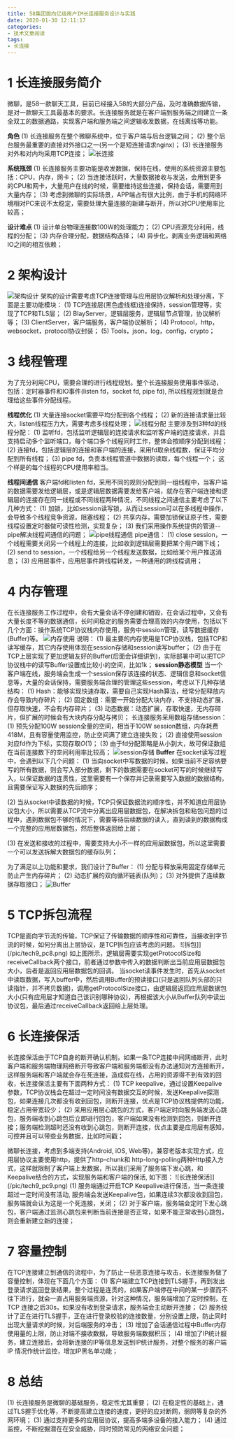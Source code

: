```yaml
---
title: 58集团面向亿级用户IM长连接服务设计与实践
date: 2020-01-30 12:11:17
categories:
- 技术文章阅读
tags:
- 长连接
---
```


# 1 长连接服务简介
微聊，是58一款聊天工具，目前已经接入58的大部分产品，及时准确数据传输，是对一款聊天工具最基本的要求。长连接服务就是在客户端到服务端之间建立一条全双工的数据通路，实现客户端和服务端之间逻辑收发数据，在线离线等功能。

**角色**
(1) 长连接服务在整个微聊系统中，位于客户端与后台逻辑之间；
(2) 整个后台服务最重要的直接对外接口之一(另一个是短连接请求nginx)；
(3) 长连接服务对外和对内均采用TCP连接；
  ![长连接](/pic/tech9_pc1.png)

**系统瓶颈**
(1) 长连接服务主要功能是收发数据，保持在线，使用的系统资源主要包括：CPU，内存，网卡；
(2) 当连接活跃时，大量数据接收与发送，会用到更多的CPU和网卡，大量用户在线的时候，需要维持这些连接，保持会话，需要用到大量内存；
(3) 考虑到微聊的实际场景，APP端占有很大比例，由于手机的网络环境相对PC来说不太稳定，需要处理大量连接的新建与断开，所以对CPU使用率比较高；

**设计难点**
(1) 设计单台物理连接数100W的处理能力；
(2) CPU资源充分利用，线程的分配；
(3) 内存合理分配，数据结构选择；
(4) 异步化，剥离业务逻辑和网络IO之间的相互依赖；

# 2 架构设计
  ![架构设计](/pic/tech9_pc2.png)
架构的设计需要考虑TCP连接管理与应用层协议解析和处理分离，下面是主要功能模块：
(1) TCP连接层(黑色虚线框)连接保持，session管理等，实现了TCP和TLS层；
(2) BlayServer，逻辑层服务，逻辑层节点管理，协议解析等；
(3) ClientServer，客户端服务，客户端协议解析；
(4) Protocol，http，websocket，protocol协议封装；
(5) Tools，json，log，config，crypto；

# 3 线程管理
为了充分利用CPU，需要合理的进行线程规划。整个长连接服务使用事件驱动，包括：定时器事件和IO事件(listen fd，socket fd, pipe fd), 所以线程规划就是合理给这些事件分配线程。

**线程优化**
(1) 大量连接socket需要平均分配到各个线程；
(2) 新的连接请求量比较大，listen线程压力大，需要考虑多线程处理；
  ![线程分配](/pic/tech9_pc3.png)
主要涉及到3种fd的线程分配：
(1) 监听fd，包括监听逻辑层的连接请求和监听客户端的连接请求，并且支持启动多个监听端口，每个端口多个线程同时工作，整体会按顺序分配到线程；
(2) 连接fd，包括逻辑层的连接和客户端的连接，采用fd取余线程数，保证平均分配到所有线程；
(3) pipe fd，负责本线程管道中数据的读取，每个线程一个；
这个样是的每个线程的CPU使用率相当。

**线程间通信**
客户端fd和listen fd，采用不同的规则分配到同一组线程中，当客户端的数据需要发给逻辑层，或是逻辑层数据需要发给客户端，就存在客户端连接和逻辑层的连接存在同一线程或不同线程两种情况，不同线程之间通信主要考虑了以下几种方式：
(1) 加锁，比如session读写锁，从而让session可以在多线程中操作，会导致多个线程竞争资源，阻塞线程；
(2) 共享内存，需要加锁保证原子性，需要线程设置定时器做可读性检测，实现复杂；
(3) 我们采用操作系统提供的管道--pipe解决线程间通信的问题；
  ![pipe线程通信](/pic/tech9_pc4.png)
pipe通信：
(1) close session，一个线程需要关闭另一个线程上的连接，比如收到逻辑层需要把某个用户踢下线；
(2) send to session，一个线程给另一个线程发送数据，比如给某个用户推送消息；
(3) 应用层事件，应用层事件跨线程转发，一种通用的跨线程调用；

# 4 内存管理
在长连接服务工作过程中，会有大量会话不停创建和销毁，在会话过程中，又会有大量长度不等的数据通信，长时间稳定的服务需要合理高效的内存使用，包括以下几个方面：操作系统TCP协议栈内存使用，服务中session管理，读写数据缓存(Buffer)等。
  ![内存使用](/pic/tech9_pc5.png)
说明：
(1) 最主要的内存使用是TCP协议栈，包括TCP和读写缓存，其它内存使用体现在session存储和session读写buffer；
(2) 由于在TCP上层实现了更加逻辑友好的Buffer(后面会详细讲到)，实际部署中可以把TCP协议栈中的读写Buffer设置成比较小的空间，比如1k；
**session静态模型**
当一个客户端在线，服务端会生成一个session保存该连接的状态、逻辑信息和socket信息等，大量的会话保持，需要服务端合理的管理这些session，考虑以下几种存储结构：
(1) Hash：能够实现快速存取，需要自己实现Hash算法，经常分配释放内存会导致内存碎片；
(2) 固定数组：需要一开始分配大块内存，不支持动态扩展，但存取快速，不会有内存碎片；
(3) 动态数据：动态扩展，存取快速，无内存碎片，但扩展的时候会有大块内存分配与拷贝；
长连接服务采用数组存储session：
(1) 预先分配100W session全量的空间，相当于100W session数组，内存耗费418M，且有容量使用监控，防止空间满了建立连接失败；
(2) 直接使用session对应fd作为下标，实现存取$O(1)$；
(3) 由于fd分配策略是从小到大，故可保证数组在当前连接数下的空间利用率比较高；
  ![session存储](/pic/tech9_pc6.png)
**Buffer**
在socket读写过程中，会遇到以下几个问题：
(1) 当向socket中写数据的时候，如果当前不足容纳要写的所有数据，则会写入部分数据，剩下的数据需要在socket可写的时候继续写入，以保证数据的连贯性，这里需要有一个保存并记录需要写入数据的数据结构，且需要保证写入数据的先后顺序；

(2) 当从socket中读数据的时候，TCP只保证数据流的顺序性，并不知道应用层协议包大小，所以需要从TCP流中分离出应用层数据包，在解决拆包和粘包问题的过程中，遇到数据包不够的情况下，需要等待后续数据的读入，直到读到的数据构成一个完整的应用层数据包，然后整体返回给上层；

(3) 在发送和接收的过程中，需要支持大小不一样的应用层数据包，所以这里需要一个可以发送拆解大数据包的缓存队列；

为了满足以上功能和要求，我们设计了Buffer：
(1) 分配与释放采用固定存储单元防止产生内存碎片；
(2) 动态扩展的双向循环链表(队列)；
(3) 对外提供了连续数据存取接口；
  ![Buffer](/pic/tech9_pc7.png)

# 5 TCP拆包流程
TCP是面向字节流的传输，TCP保证了传输数据的顺序性和可靠性，当接收到字节流的时候，如何分离出上层协议，是TCP拆包应该考虑的问题。
  ![拆包]](/pic/tech9_pc8.png)
如上图所示，逻辑层需要实现getProtocolSize和receiveCallback两个接口，前者通过参数中传入的数据判断出当前应用层数据包大小，后者是返回应用层数据包的回调。 当socket读事件发生时，首先从socket中读取数据，写入buffer中，然后调用Buffer的预读接口(只是返回队列头部的只读指针，并不拷贝数据)，调用getProtocolSize接口，由逻辑层返回应用层数据包大小(只有应用层才知道自己该识别哪种协议)，再根据该大小从Buffer队列中读出协议包，最后通过receiveCallback返回给上层处理。

# 6 长连接保活
长连接保活由于TCP自身的断开确认机制，如果一条TCP连接中间网络断开，此时客户端和服务端物理网络断开导致客户端和服务端都没有办法通知对方连接断开，这样服务端和客户端就会存在死连接，造成假在线，占用的资源得不到有效的回收，长连接保活主要有下面两种方式：
(1) TCP keepalive，通过设置Keepalive参数，TCP协议栈会在超过一定时间没有数据交互的时候，发送Keepalive探测包，如果连接几次都没有收到回包，则断开连接，优点是TCP协议栈提供的功能，稳定占用带宽较少；
(2) 采用应用层心跳包的方式，客户端定时向服务端发送心跳包，服务端收到心跳包后立即进行回包，客户端如果没有检测到回包，则断开连接；服务端检测超时还没有收到心跳包，则断开连接，优点主要是应用层有感知，可控并且可以带些业务数据，比如时间戳；

微聊长连接，考虑到多端支持(Android, iOS, Web等)，兼容老版本实现方式，应用层协议主要使用http，提供了http-chunk和 http-long-polling两种Http接入方式，这样就限制了客户端上发数据，所以我们采用了服务端下发心跳，和Keepalive结合的方式，实现服务端和客户端的保活, 如下图：
  ![长连接保活]](/pic/tech9_pc9.png)
(1) 服务端通过开启TCP Keepalive进行保活，当一条连接超过一定时间没有活动, 服务端会发送Keepalive包，如果连续3次都没收到回包，服务端就会认为这是一个死连接，关闭；
(2) 对于客户端，服务端会定时下发心跳包，客户端通过监测心跳包来判断当前连接是否正常，如果不能正常收到心跳包，则会重新建立新的连接；

# 7 容量控制
在TCP连接建立到通信的流程中，为了防止一些恶意连接与攻击，长连接服务做了容量控制，体现在下面几个方面：
(1) 客户端建立TCP连接到TLS握手，再到发出登录请求返回登录结果，整个过程是连贯的，如果客户端停在中间的某一步骤而不往下进行，就会一直占用服务端资源，针对这种情况，服务端增加了定时控制，在TCP 连接之后30s，如果没有收到登录请求，服务端会主动断开连接；
(2) 服务统计了正在进行TLS握手，正在进行登录校验的连接数量，分别设置上限，防止同时出现大量请求的时候，对后端服务的冲击；
(3) 增加了会话通信过程中Buffer内存使用量的上限，防止对端不接收数据，导致服务端数据积压；
(4) 增加了IP统计服务，建立连接后，会将新连接的IP等信息发送到IP统计服务，对整个服务的客户端IP 情况作统计监控，增加IP黑名单功能；

# 8 总结
(1) 长连接服务是微聊的基础服务，稳定性尤其重要；
(2) 在稳定性的基础上，通过TLS握手优化等，不断提高建立连接的速度，更好的应对断网，弱网等复杂的外网环境；
(3) 通过支持更多的应用层协议，提高多端多设备的接入能力；
(4) 通过监控，不断挖掘潜在在安全威胁，同时预防常见的网络安全问题；
